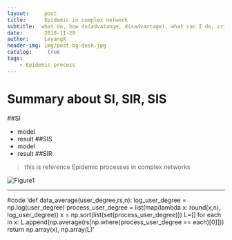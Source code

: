 ---layout:     posttitle:      Epidemic in complex networksubtitle:  what do, how do(advatange, disadvantage), what can I do, critical thinking  date:       2018-11-29author:     LeyangXheader-img: img/post-bg-desk.jpgcatalog: 	 truetags:    - Epidemic process---# Summary about SI, SIR, SIS##SI* model* result##SIS * model * result##SIR>this is reference Epidemic processes in complex networks![Figure1](https://cl.ly/33ccfe1b47a5)***#code‘def data_average(user_degree,rs,n):    log_user_degree = np.log(user_degree)    process_user_degree = list(map(lambda x: round(x,n), log_user_degree))    x = np.sort(list(set(process_user_degree)))    L=[]    for each in x:        L.append(np.average(rs[np.where(process_user_degree == each)[0]]))    return np.array(x), np.array(L)’
